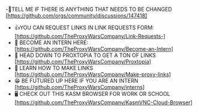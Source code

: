 -🚨TELL ME IF THERE IS ANYTHING THAT NEEDS TO BE CHANGED [https://github.com/orgs/community/discussions/147418]
- 👍YOU CAN REQUEST LINKS IN LINK REQUESTS FORM:[https://github.com/TheProxyWarsCompany/Link-Requests-]
- 👋 BECOME AN INTERN HERE:[https://github.com/TheProxyWarsCompany/Become-an-Intern]
- 👀 HEAD DOWN TO PROXTOPIA TO GET A TON OF LINKS [https://github.com/TheProxyWarsCompany/Proxtopia]
- 🔗 LEARN HOW TO MAKE LINKS [https://github.com/TheProxyWarsCompany/Make-proxy-links]
- 😁 BE FUTURED UP HERE IF YOU ARE AN INTERN [https://github.com/TheProxyWarsCompany/interns]
- 🖥 CHECK OUT THIS KASM BROWSER FOR WORK OR SCHOOL [https://github.com/TheProxyWarsCompany/KasmVNC-Cloud-Browser]
<!---
TheProxyWarsCompany/TheProxyWarsCompany is a ✨ special ✨ repository because its `README.md` (this file) appears on your GitHub profile.
You can click the Preview link to take a look at your changes.
--->
